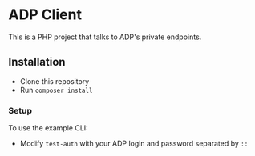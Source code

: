 
# ADP Client

This is a PHP project that talks to ADP's private endpoints. 

## Installation

- Clone this repository
- Run `composer install`

### Setup

To use the example CLI:

- Modify `test-auth` with your ADP login and password separated by `::`
